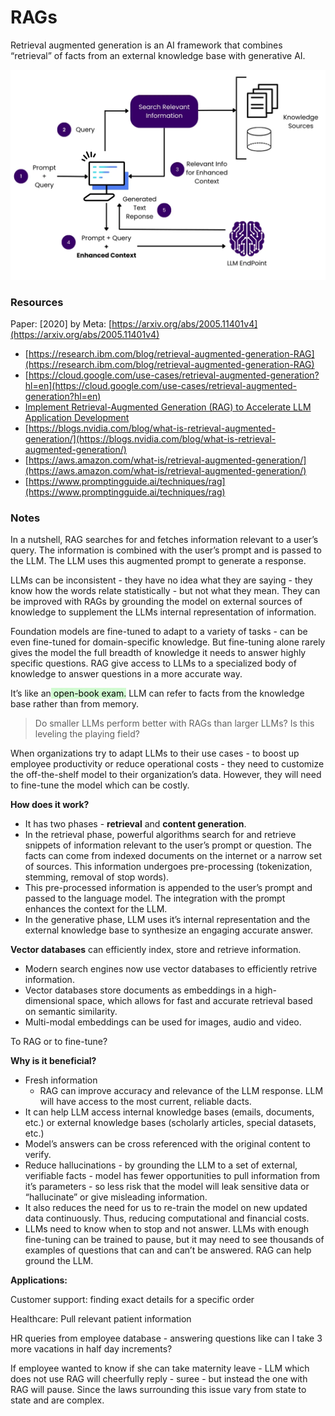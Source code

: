 # RAGs

Retrieval augmented generation is an AI framework that combines “retrieval” of facts from an external knowledge base with generative AI.

![alt text](<RAG flowchart.png>)
### Resources

Paper: [2020] by Meta: [https://arxiv.org/abs/2005.11401v4](https://arxiv.org/abs/2005.11401v4)
- [https://research.ibm.com/blog/retrieval-augmented-generation-RAG](https://research.ibm.com/blog/retrieval-augmented-generation-RAG)
- [https://cloud.google.com/use-cases/retrieval-augmented-generation?hl=en](https://cloud.google.com/use-cases/retrieval-augmented-generation?hl=en)
- [Implement Retrieval-Augmented Generation (RAG) to Accelerate LLM Application Development](https://www.intel.com/content/www/us/en/goal/how-to-implement-rag.html?cid=sem&source=sa360&campid=2025_ao_cbu_us_gmocoma_gmocrbu_awa_text-link_generic_exact_cd_HQ-COMM-EnterpriseAI-EG-EntAI-OBS_FC25023_google_b2b_is_non-pbm_intel&ad_group=RAG-General_Exact&intel_term=retrieval+augmented+generation&sa360id=43700081469669295&gad_source=1&gclid=Cj0KCQjwkN--BhDkARIsAD_mnIr9jCA1DI9mkEC9AptaC2l3ZKqgN5vybv8hjQ0mJrgo5g7ajEQNCuEaAkjsEALw_wcB&gclsrc=aw.ds)
- [https://blogs.nvidia.com/blog/what-is-retrieval-augmented-generation/](https://blogs.nvidia.com/blog/what-is-retrieval-augmented-generation/)
- [https://aws.amazon.com/what-is/retrieval-augmented-generation/](https://aws.amazon.com/what-is/retrieval-augmented-generation/)
- [https://www.promptingguide.ai/techniques/rag](https://www.promptingguide.ai/techniques/rag)

### Notes

In a nutshell, RAG searches for and fetches information relevant to a user’s query. The information is combined with the user’s prompt and is passed to the LLM. The LLM uses this augmented prompt to generate a response.

LLMs can be inconsistent - they have no idea what they are saying - they know how the words relate statistically - but not what they mean. They can be improved with RAGs by grounding the model on external sources of knowledge to supplement the LLMs internal representation of information.

Foundation models are fine-tuned to adapt to a variety of tasks - can be even fine-tuned for domain-specific knowledge. But fine-tuning alone rarely gives the model the full breadth of knowledge it needs to answer highly specific questions. RAG give access to LLMs to a specialized body of knowledge to answer questions in a more accurate way.

It’s like an<mark style="background: #BBFABBA6;"> open-book exam.</mark> LLM can refer to facts from the knowledge base rather than from memory.

> Do smaller LLMs perform better with RAGs than larger LLMs? Is this leveling the playing field?

When organizations try to adapt LLMs to their use cases - to boost up employee productivity or reduce operational costs - they need to customize the off-the-shelf model to their organization’s data. However, they will need to fine-tune the model which can be costly.

**How does it work?**

- It has two phases - **retrieval** and **content generation**.
- In the retrieval phase, powerful algorithms search for and retrieve snippets of information relevant to the user’s prompt or question. The facts can come from indexed documents on the internet or a narrow set of sources. This information undergoes pre-processing (tokenization, stemming, removal of stop words).
- This pre-processed information is appended to the user’s prompt and passed to the language model. The integration with the prompt enhances the context for the LLM.
- In the generative phase, LLM uses it’s internal representation and the external knowledge base to synthesize an engaging accurate answer.

**Vector databases** can efficiently index, store and retrieve information.

- Modern search engines now use vector databases to efficiently retrive information.
- Vector databases store documents as embeddings in a high-dimensional space, which allows for fast and accurate retrieval based on semantic similarity.
- Multi-modal embeddings can be used for images, audio and video.

To RAG or to fine-tune?

**Why is it beneficial?**

- Fresh information
    - RAG can improve accuracy and relevance of the LLM response. LLM will have access to the most current, reliable dacts.
- It can help LLM access internal knowledge bases (emails, documents, etc.) or external knowledge bases (scholarly articles, special datasets, etc.)
- Model’s answers can be cross referenced with the original content to verify.
- Reduce hallucinations - by grounding the LLM to a set of external, verifiable facts - model has fewer opportunities to pull information from it’s parameters - so less risk that the model will leak sensitive data or “hallucinate” or give misleading information.
- It also reduces the need for us to re-train the model on new updated data continuously. Thus, reducing computational and financial costs.
- LLMs need to know when to stop and not answer. LLMs with enough fine-tuning can be trained to pause, but it may need to see thousands of examples of questions that can and can’t be answered. RAG can help ground the LLM.

**Applications:**

Customer support: finding exact details for a specific order

Healthcare: Pull relevant patient information

HR queries from employee database - answering questions like can I take 3 more vacations in half day increments?

If employee wanted to know if she can take maternity leave - LLM which does not use RAG will cheerfully reply - suree - but instead the one with RAG will pause. Since the laws surrounding this issue vary from state to state and are complex.